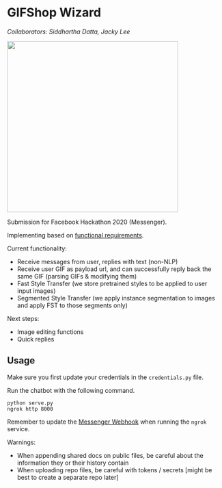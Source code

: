 # GIFShop Wizard

<i>Collaborators: Siddhartha Datta, Jacky Lee</i>

<img src="https://github.com/dattasiddhartha/GIFShop-Wizard/blob/master/payload/DZ1BJU_FST.gif?raw=true" width=400px></img>

Submission for Facebook Hackathon 2020 (Messenger).

Implementing based on [functional requirements](https://docs.google.com/document/d/1T6mk4aypOCCCxcz2EJtfLNoait8uimbkMFGiEmzRvdg/edit). 

Current functionality:
* Receive messages from user, replies with text (non-NLP)
* Receive user GIF as payload url, and can successfully reply back the same GIF (parsing GIFs & modifying them)
* Fast Style Transfer (we store pretrained styles to be applied to user input images)
* Segmented Style Transfer (we apply instance segmentation to images and apply FST to those segments only)

Next steps:
* Image editing functions
* Quick replies

## Usage

Make sure you first update your credentials in the `credentials.py` file.

Run the chatbot with the following command.
```
python serve.py
ngrok http 8000
```

Remember to update the [Messenger Webhook](https://developers.facebook.com/apps/309273736750794/messenger/settings/) when running the `ngrok` service.

Warnings:
* When appending shared docs on public files, be careful about the information they or their history contain
* When uploading repo files, be careful with tokens / secrets [might be best to create a separate repo later]

